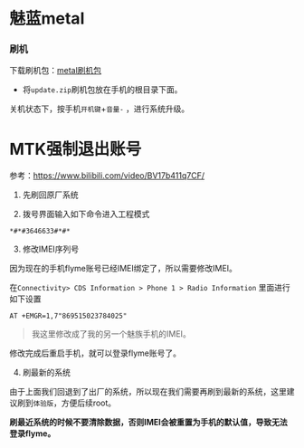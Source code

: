 # 魅蓝metal

### 刷机

下载刷机包：[metal刷机包](https://www.flyme.cn/firmwarelist-24.html)

- 将`update.zip`刷机包放在手机的根目录下面。

关机状态下，按手机`开机键`+`音量-` ，进行系统升级。

# MTK强制退出账号

参考：https://www.bilibili.com/video/BV17b411q7CF/

1. 先刷回原厂系统

2. 拨号界面输入如下命令进入工程模式
```
*#*#3646633#*#*
```
3. 修改IMEI序列号

因为现在的手机flyme账号已经IMEI绑定了，所以需要修改IMEI。

在`Connectivity> CDS Information > Phone 1 > Radio Information` 里面进行如下设置
```
AT +EMGR=1,7"869515023784025"
```

> 我这里修改成了我的另一个魅族手机的IMEI。

修改完成后重启手机，就可以登录flyme账号了。

4. 刷最新的系统

由于上面我们回退到了出厂的系统，所以现在我们需要再刷到最新的系统，这里建议刷到`体验版`，方便后续root。

**刷最近系统的时候不要清除数据，否则IMEI会被重置为手机的默认值，导致无法登录flyme。**



